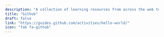 ```yaml
---
description: "A collection of learning resources from across the web to help you skill up while at home"
title: "Github"
draft: false
link: "https://guides.github.com/activities/hello-world/"
icon: "fab fa-github"
---
```

